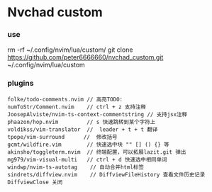 # Nvchad custom

### use

rm -rf ~/.config/nvim/lua/custom/
git clone https://github.com/peter6666660/nvchad_custom.git ~/.config/nvim/lua/custom

### plugins

```
folke/todo-comments.nvim // 高亮TODO:
numToStr/Comment.nvim    // ctrl + z 支持注释
JoosepAlviste/nvim-ts-context-commentstring // 支持jsx注释
phaazon/hop.nvim         // s 快速跳转到某个字符上
voldikss/vim-translator  //  leader + t + t 翻译
tpope/vim-surround      //  修改括号
gcmt/wildfire.vim        // 快速选中块 "" [] () {} 等
akinsho/toggleterm.nvim  // 终端配置，可以拓展lazit.git 弹出
mg979/vim-visual-multi   // ctrl + d 快速选中相同单词
windwp/nvim-ts-autotag    // 自动合并html标签
sindrets/diffview.nvim    // DiffviewFileHistory 查看文件历史记录  DiffviewClose 关闭
```
